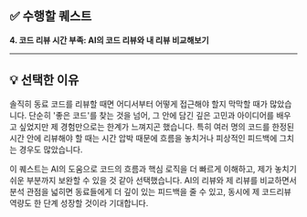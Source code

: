 ## ✅ 수행할 퀘스트
**4. 코드 리뷰 시간 부족: AI의 코드 리뷰와 내 리뷰 비교해보기**

---

## 💡 선택한 이유

솔직히 동료 코드를 리뷰할 때면 어디서부터 어떻게 접근해야 할지 막막할 때가 많았습니다. 단순히 '좋은 코드'를 찾는 것을 넘어, 그 안에 담긴 깊은 고민과 아이디어를 배우고 싶었지만 제 경험만으로는 한계가 느껴지곤 했습니다. 특히 여러 명의 코드를 한정된 시간 안에 리뷰해야 할 때는 시간 압박 때문에 흐름을 놓치거나 피상적인 피드백에 그치는 경우도 많았습니다.

이 퀘스트는 AI의 도움으로 코드의 흐름과 핵심 로직을 더 빠르게 이해하고, 제가 놓치기 쉬운 부분까지 보완할 수 있을 것 같아 선택했습니다. AI의 리뷰와 제 리뷰를 비교하면서 분석 관점을 넓히면 동료들에게 더 깊이 있는 피드백을 줄 수 있고, 동시에 제 코드리뷰 역량도 한 단계 성장할 것이라 기대합니다.